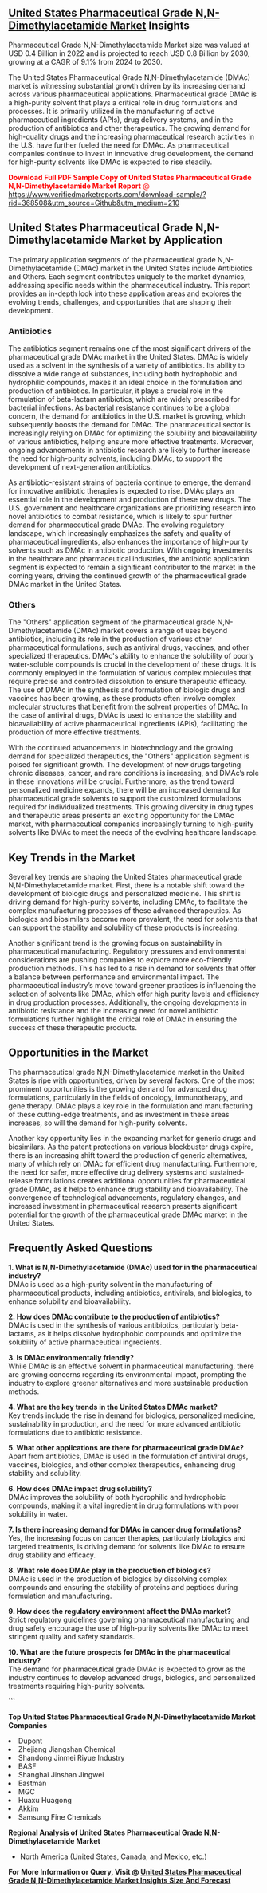 <h2><a href="https://www.verifiedmarketreports.com/download-sample/?rid=368508&amp;utm_source=Github&amp;utm_medium=210" target="_blank">United States Pharmaceutical Grade N,N-Dimethylacetamide Market</a> Insights</h2><p>Pharmaceutical Grade N,N-Dimethylacetamide Market size was valued at USD 0.4 Billion in 2022 and is projected to reach USD 0.8 Billion by 2030, growing at a CAGR of 9.1% from 2024 to 2030.</p><p><p>The United States Pharmaceutical Grade N,N-Dimethylacetamide (DMAc) market is witnessing substantial growth driven by its increasing demand across various pharmaceutical applications. Pharmaceutical grade DMAc is a high-purity solvent that plays a critical role in drug formulations and processes. It is primarily utilized in the manufacturing of active pharmaceutical ingredients (APIs), drug delivery systems, and in the production of antibiotics and other therapeutics. The growing demand for high-quality drugs and the increasing pharmaceutical research activities in the U.S. have further fueled the need for DMAc. As pharmaceutical companies continue to invest in innovative drug development, the demand for high-purity solvents like DMAc is expected to rise steadily.<p><span class=""><span style="color: #ff0000;"><strong>Download Full PDF Sample Copy of United States Pharmaceutical Grade N,N-Dimethylacetamide Market Report</strong> @ </span><a href="https://www.verifiedmarketreports.com/download-sample/?rid=368508&amp;utm_source=Github&amp;utm_medium=210" target="_blank">https://www.verifiedmarketreports.com/download-sample/?rid=368508&amp;utm_source=Github&amp;utm_medium=210</a></span></p></p><h2>United States Pharmaceutical Grade N,N-Dimethylacetamide Market by Application</h2><p>The primary application segments of the pharmaceutical grade N,N-Dimethylacetamide (DMAc) market in the United States include Antibiotics and Others. Each segment contributes uniquely to the market dynamics, addressing specific needs within the pharmaceutical industry. This report provides an in-depth look into these application areas and explores the evolving trends, challenges, and opportunities that are shaping their development.</p><h3>Antibiotics</h3><p>The antibiotics segment remains one of the most significant drivers of the pharmaceutical grade DMAc market in the United States. DMAc is widely used as a solvent in the synthesis of a variety of antibiotics. Its ability to dissolve a wide range of substances, including both hydrophobic and hydrophilic compounds, makes it an ideal choice in the formulation and production of antibiotics. In particular, it plays a crucial role in the formulation of beta-lactam antibiotics, which are widely prescribed for bacterial infections. As bacterial resistance continues to be a global concern, the demand for antibiotics in the U.S. market is growing, which subsequently boosts the demand for DMAc. The pharmaceutical sector is increasingly relying on DMAc for optimizing the solubility and bioavailability of various antibiotics, helping ensure more effective treatments. Moreover, ongoing advancements in antibiotic research are likely to further increase the need for high-purity solvents, including DMAc, to support the development of next-generation antibiotics.</p><p>As antibiotic-resistant strains of bacteria continue to emerge, the demand for innovative antibiotic therapies is expected to rise. DMAc plays an essential role in the development and production of these new drugs. The U.S. government and healthcare organizations are prioritizing research into novel antibiotics to combat resistance, which is likely to spur further demand for pharmaceutical grade DMAc. The evolving regulatory landscape, which increasingly emphasizes the safety and quality of pharmaceutical ingredients, also enhances the importance of high-purity solvents such as DMAc in antibiotic production. With ongoing investments in the healthcare and pharmaceutical industries, the antibiotic application segment is expected to remain a significant contributor to the market in the coming years, driving the continued growth of the pharmaceutical grade DMAc market in the United States.</p><h3>Others</h3><p>The "Others" application segment of the pharmaceutical grade N,N-Dimethylacetamide (DMAc) market covers a range of uses beyond antibiotics, including its role in the production of various other pharmaceutical formulations, such as antiviral drugs, vaccines, and other specialized therapeutics. DMAc's ability to enhance the solubility of poorly water-soluble compounds is crucial in the development of these drugs. It is commonly employed in the formulation of various complex molecules that require precise and controlled dissolution to ensure therapeutic efficacy. The use of DMAc in the synthesis and formulation of biologic drugs and vaccines has been growing, as these products often involve complex molecular structures that benefit from the solvent properties of DMAc. In the case of antiviral drugs, DMAc is used to enhance the stability and bioavailability of active pharmaceutical ingredients (APIs), facilitating the production of more effective treatments.</p><p>With the continued advancements in biotechnology and the growing demand for specialized therapeutics, the "Others" application segment is poised for significant growth. The development of new drugs targeting chronic diseases, cancer, and rare conditions is increasing, and DMAc’s role in these innovations will be crucial. Furthermore, as the trend toward personalized medicine expands, there will be an increased demand for pharmaceutical grade solvents to support the customized formulations required for individualized treatments. This growing diversity in drug types and therapeutic areas presents an exciting opportunity for the DMAc market, with pharmaceutical companies increasingly turning to high-purity solvents like DMAc to meet the needs of the evolving healthcare landscape.</p><h2>Key Trends in the Market</h2><p>Several key trends are shaping the United States pharmaceutical grade N,N-Dimethylacetamide market. First, there is a notable shift toward the development of biologic drugs and personalized medicine. This shift is driving demand for high-purity solvents, including DMAc, to facilitate the complex manufacturing processes of these advanced therapeutics. As biologics and biosimilars become more prevalent, the need for solvents that can support the stability and solubility of these products is increasing.</p><p>Another significant trend is the growing focus on sustainability in pharmaceutical manufacturing. Regulatory pressures and environmental considerations are pushing companies to explore more eco-friendly production methods. This has led to a rise in demand for solvents that offer a balance between performance and environmental impact. The pharmaceutical industry’s move toward greener practices is influencing the selection of solvents like DMAc, which offer high purity levels and efficiency in drug production processes. Additionally, the ongoing developments in antibiotic resistance and the increasing need for novel antibiotic formulations further highlight the critical role of DMAc in ensuring the success of these therapeutic products.</p><h2>Opportunities in the Market</h2><p>The pharmaceutical grade N,N-Dimethylacetamide market in the United States is ripe with opportunities, driven by several factors. One of the most prominent opportunities is the growing demand for advanced drug formulations, particularly in the fields of oncology, immunotherapy, and gene therapy. DMAc plays a key role in the formulation and manufacturing of these cutting-edge treatments, and as investment in these areas increases, so will the demand for high-purity solvents.</p><p>Another key opportunity lies in the expanding market for generic drugs and biosimilars. As the patent protections on various blockbuster drugs expire, there is an increasing shift toward the production of generic alternatives, many of which rely on DMAc for efficient drug manufacturing. Furthermore, the need for safer, more effective drug delivery systems and sustained-release formulations creates additional opportunities for pharmaceutical grade DMAc, as it helps to enhance drug stability and bioavailability. The convergence of technological advancements, regulatory changes, and increased investment in pharmaceutical research presents significant potential for the growth of the pharmaceutical grade DMAc market in the United States.</p><h2>Frequently Asked Questions</h2><p><strong>1. What is N,N-Dimethylacetamide (DMAc) used for in the pharmaceutical industry?</strong><br> DMAc is used as a high-purity solvent in the manufacturing of pharmaceutical products, including antibiotics, antivirals, and biologics, to enhance solubility and bioavailability.</p><p><strong>2. How does DMAc contribute to the production of antibiotics?</strong><br> DMAc is used in the synthesis of various antibiotics, particularly beta-lactams, as it helps dissolve hydrophobic compounds and optimize the solubility of active pharmaceutical ingredients.</p><p><strong>3. Is DMAc environmentally friendly?</strong><br> While DMAc is an effective solvent in pharmaceutical manufacturing, there are growing concerns regarding its environmental impact, prompting the industry to explore greener alternatives and more sustainable production methods.</p><p><strong>4. What are the key trends in the United States DMAc market?</strong><br> Key trends include the rise in demand for biologics, personalized medicine, sustainability in production, and the need for more advanced antibiotic formulations due to antibiotic resistance.</p><p><strong>5. What other applications are there for pharmaceutical grade DMAc?</strong><br> Apart from antibiotics, DMAc is used in the formulation of antiviral drugs, vaccines, biologics, and other complex therapeutics, enhancing drug stability and solubility.</p><p><strong>6. How does DMAc impact drug solubility?</strong><br> DMAc improves the solubility of both hydrophilic and hydrophobic compounds, making it a vital ingredient in drug formulations with poor solubility in water.</p><p><strong>7. Is there increasing demand for DMAc in cancer drug formulations?</strong><br> Yes, the increasing focus on cancer therapies, particularly biologics and targeted treatments, is driving demand for solvents like DMAc to ensure drug stability and efficacy.</p><p><strong>8. What role does DMAc play in the production of biologics?</strong><br> DMAc is used in the production of biologics by dissolving complex compounds and ensuring the stability of proteins and peptides during formulation and manufacturing.</p><p><strong>9. How does the regulatory environment affect the DMAc market?</strong><br> Strict regulatory guidelines governing pharmaceutical manufacturing and drug safety encourage the use of high-purity solvents like DMAc to meet stringent quality and safety standards.</p><p><strong>10. What are the future prospects for DMAc in the pharmaceutical industry?</strong><br> The demand for pharmaceutical grade DMAc is expected to grow as the industry continues to develop advanced drugs, biologics, and personalized treatments requiring high-purity solvents.</p>```</p><p><strong>Top United States Pharmaceutical Grade N,N-Dimethylacetamide Market Companies</strong></p><div data-test-id=""><p><li>Dupont</li><li> Zhejiang Jiangshan Chemical</li><li> Shandong Jinmei Riyue Industry</li><li> BASF</li><li> Shanghai Jinshan Jingwei</li><li> Eastman</li><li> MGC</li><li> Huaxu Huagong</li><li> Akkim</li><li> Samsung Fine Chemicals</li></p><div><strong>Regional Analysis of&nbsp;United States Pharmaceutical Grade N,N-Dimethylacetamide Market</strong></div><ul><li dir="ltr"><p dir="ltr">North America&nbsp;(United States, Canada, and Mexico, etc.)</p></li></ul><p><strong>For More Information or Query, Visit @&nbsp;</strong><strong><a href="https://www.verifiedmarketreports.com/product/pharmaceutical-grade-n-n-dimethylacetamide-market/?utm_source=Github&amp;utm_medium=210" target="_blank">United States Pharmaceutical Grade N,N-Dimethylacetamide Market Insights Size And Forecast</a></strong></p></div>
